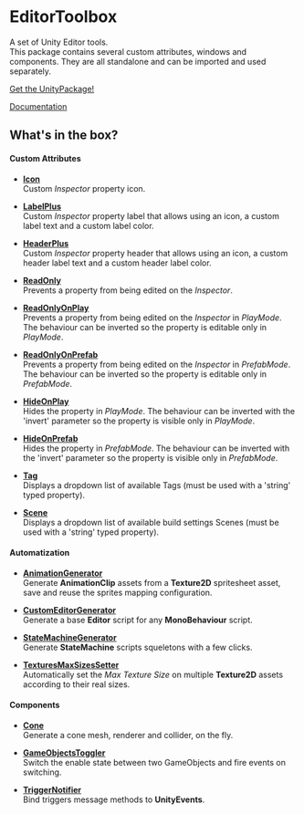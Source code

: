 # EditorToolbox

A set of Unity Editor tools.<BR/>
This package contains several custom attributes, windows and components. They are all standalone and can be imported and used separately.

[Get the UnityPackage!](https://github.com/kevincastejon/EditorToolbox/releases/download/1.0.0/KevinCastejon.EditorToolbox.unitypackage)

[Documentation](https://kevincastejon.github.io/EditorToolbox/)

## What's in the box?

#### Custom Attributes


- [**Icon**](/Assets/KevinCastejon/EditorToolbox/Documentation/Attributes/Icon/readme.md)<BR/>
Custom *Inspector* property icon.

- [**LabelPlus**](/Assets/KevinCastejon/EditorToolbox/Documentation/Attributes/LabelPlus/readme.md)<BR/>
Custom *Inspector* property label that allows using an icon, a custom label text and a custom label color.

- [**HeaderPlus**](/Assets/KevinCastejon/EditorToolbox/Documentation/Attributes/HeaderPlus/readme.md)<BR/>
Custom *Inspector* property header that allows using an icon, a custom header label text and a custom header label color.

- [**ReadOnly**](/Assets/KevinCastejon/EditorToolbox/Documentation/Attributes/ReadOnly/readme.md)<BR/>
Prevents a property from being edited on the *Inspector*.

- [**ReadOnlyOnPlay**](/Assets/KevinCastejon/EditorToolbox/Documentation/Attributes/ReadOnlyOnPlay/readme.md)<BR/>
Prevents a property from being edited on the *Inspector* in *PlayMode*. The behaviour can be inverted so the property is editable only in *PlayMode*.

- [**ReadOnlyOnPrefab**](/Assets/KevinCastejon/EditorToolbox/Documentation/Attributes/ReadOnlyOnPrefab/readme.md)<BR/>
Prevents a property from being edited on the *Inspector* in *PrefabMode*. The behaviour can be inverted so the property is editable only in *PrefabMode*.

- [**HideOnPlay**](/Assets/KevinCastejon/EditorToolbox/Documentation/Attributes/HideOnPlay/readme.md)<BR/>
Hides the property in *PlayMode*. The behaviour can be inverted with the 'invert' parameter so the property is visible only in *PlayMode*.

- [**HideOnPrefab**](/Assets/KevinCastejon/EditorToolbox/Documentation/Attributes/HideOnPrefab/readme.md)<BR/>
Hides the property in *PrefabMode*. The behaviour can be inverted with the 'invert' parameter so the property is visible only in *PrefabMode*.

- [**Tag**](/Assets/KevinCastejon/EditorToolbox/Documentation/Attributes/Tag/readme.md)<BR/>
Displays a dropdown list of available Tags (must be used with a 'string' typed property).

- [**Scene**](/Assets/KevinCastejon/EditorToolbox/Documentation/Attributes/Scene/readme.md)<BR/>
Displays a dropdown list of available build settings Scenes (must be used with a 'string' typed property).

#### Automatization


- [**AnimationGenerator**](/Assets/KevinCastejon/EditorToolbox/Documentation/Automatization/AnimationGenerator/readme.md)<BR/>
Generate **AnimationClip** assets from a **Texture2D** spritesheet asset, save and reuse the sprites mapping configuration.

- [**CustomEditorGenerator**](/Assets/KevinCastejon/EditorToolbox/Documentation/Automatization/CustomEditorGenerator/readme.md)<BR/>
Generate a base **Editor** script for any **MonoBehaviour** script.

- [**StateMachineGenerator**](/Assets/KevinCastejon/EditorToolbox/Documentation/Automatization/StateMachineGenerator/readme.md)<BR/>
Generate **StateMachine** scripts squeletons with a few clicks.

- [**TexturesMaxSizesSetter**](/Assets/KevinCastejon/EditorToolbox/Documentation/Automatization/TexturesMaxSizesSetter/readme.md)<BR/>
Automatically set the *Max Texture Size* on multiple **Texture2D** assets according to their real sizes.

#### Components


- [**Cone**](/Assets/KevinCastejon/EditorToolbox/Documentation/Components/Cone/readme.md)<BR/>
Generate a cone mesh, renderer and collider, on the fly.

- [**GameObjectsToggler**](/Assets/KevinCastejon/EditorToolbox/Documentation/Components/GameObjectsToggler/readme.md)<BR/>
Switch the enable state between two GameObjects and fire events on switching.

- [**TriggerNotifier**](/Assets/KevinCastejon/EditorToolbox/Documentation/Components/TriggerNotifier/readme.md)<BR/>
Bind triggers message methods to **UnityEvents**.
